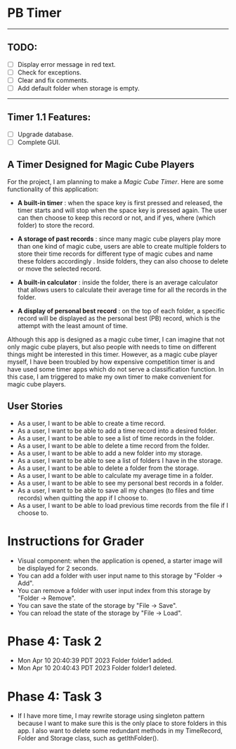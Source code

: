 # PB Timer

---------
## TODO: 
- [ ] Display error message in red text.
- [ ] Check for exceptions.
- [ ] Clear and fix comments.
- [ ] Add default folder when storage is empty.
---------
## Timer 1.1 Features:
- [ ] Upgrade database.
- [ ] Complete GUI.

## A Timer Designed for Magic Cube Players

For the project, I am planning to make a *Magic Cube Timer*. Here are some functionality of this application:
- **A built-in timer** : when the space key is first pressed and released, the timer starts and will stop when the space
key is pressed again. The user can then choose to keep this record or not, and if yes, where (which folder) to store the 
record.


- **A storage of past records** : since many magic cube players play more than one kind of magic cube, users are able to
create multiple folders to store their time records for different type of magic cubes and name these folders accordingly
. Inside folders, they can also choose to delete or move the selected record.


- **A built-in calculator** : inside the folder, there is an average calculator that allows users to calculate their
average time for all the records in the folder.


- **A display of personal best record** : on the top of each folder, a specific record will be displayed as the personal
best (PB) record, which is the attempt with the least amount of time.


Although this app is designed as a magic cube timer, I can imagine that not only magic cube players, but also people 
with needs to time on different things might be interested in this timer. However, as  a magic
cube player myself, I have been troubled by how expensive competition timer is and have used some timer apps which do
not serve a classification function. In this case, I am triggered to make my own timer to make convenient for magic
cube players.

## User Stories
- As a user, I want to be able to create a time record.
- As a user, I want to be able to add a time record into a desired folder.
- As a user, I want to be able to see a list of time records in the folder.
- As a user, I want to be able to delete a time record from the folder.
- As a user, I want to be able to add a new folder into my storage.
- As a user, I want to be able to see a list of folders I have in the storage.
- As a user, I want to be able to delete a folder from the storage.
- As a user, I want to be able to calculate my average time in a folder.
- As a user, I want to be able to see my personal best records in a folder.
- As a user, I want to be able to save all my changes (to files and time records) when quitting the app if I choose to.
- As a user, I want to be able to load previous time records from the file if I choose to.

# Instructions for Grader
- Visual component: when the application is opened, a starter image will be displayed for 2 seconds.
- You can add a folder with user input name to this storage by "Folder -> Add".
- You can remove a folder with user input index from this storage by "Folder -> Remove".
- You can save the state of the storage by "File -> Save".
- You can reload the state of the storage by "File -> Load".

# Phase 4: Task 2
- Mon Apr 10 20:40:39 PDT 2023
Folder folder1 added.
- Mon Apr 10 20:40:43 PDT 2023
Folder folder1 deleted.

# Phase 4: Task 3
- If I have more time, I may rewrite storage using singleton pattern because I want to make sure this is the only
place to store folders in this app. I also want to delete some redundant methods in my TimeRecord, Folder and Storage 
class, such as getIthFolder(). 

